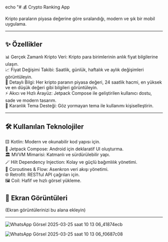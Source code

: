 echo "# 💰 Crypto Ranking App

Kripto paraların piyasa değerine göre sıralandığı, modern ve şık bir mobil uygulama.

---

## ✨ Özellikler

📊 Gerçek Zamanlı Kripto Veri: Kripto para birimlerinin anlık fiyat bilgilerine ulaşın.  
📈 Fiyat Değişimi Takibi: Saatlik, günlük, haftalık ve aylık değişimleri görüntüleyin.  
📄 Detaylı Bilgi: Her kripto paranın piyasa değeri, 24 saatlik hacmi, en yüksek ve en düşük değeri gibi bilgileri görüntüleyin.  
⚡ Akıcı ve Hızlı Arayüz: Jetpack Compose ile geliştirilen kullanıcı dostu, sade ve modern tasarım.  
🌙 Karanlık Tema Desteği: Göz yormayan tema ile kullanımı kişiselleştirin.  

---

## 🛠️ Kullanılan Teknolojiler

🟨 Kotlin: Modern ve okunabilir kod yapısı için.  
🧩 Jetpack Compose: Android için deklaratif UI oluşturma.  
🏛 MVVM Mimarisi: Katmanlı ve sürdürülebilir yapı.  
🪄 Hilt Dependency Injection: Kolay ve güçlü bağımlılık yönetimi.  
🌊 Coroutines & Flow: Asenkron veri akışı yönetimi.  
🌐 Retrofit: RESTful API çağrıları için.  
🖼 Coil: Hafif ve hızlı görsel yükleme.  



## 📸 Ekran Görüntüleri

(Ekran görüntülerinizi bu alana ekleyin)

---






![WhatsApp Görsel 2025-03-25 saat 10 13 06_41874ecb](https://github.com/user-attachments/assets/9b409740-d4c5-4536-8a36-0ecc07aedfe9)

![WhatsApp Görsel 2025-03-25 saat 10 13 06_f0687c08](https://github.com/user-attachments/assets/936817da-648b-42c6-843b-1908d5e35d4c)
